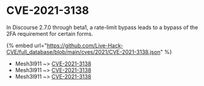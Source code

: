 # CVE-2021-3138

In Discourse 2.7.0 through beta1, a rate-limit bypass leads to a bypass of the 2FA requirement for certain forms.

{% embed url="https://github.com/Live-Hack-CVE/full_database/blob/main/cves/2021/CVE-2021-3138.json" %}


* Mesh3l911 ~> [CVE-2021-3138](https://www.alice-snow.ru/2021/database/cve-2021-3138/cve-2021-3138-mesh3l911)
* Mesh3l911 ~> [CVE-2021-3138](https://www.alice-snow.ru/2021/database/cve-2021-3138/cve-2021-3138-mesh3l911)
* Mesh3l911 ~> [CVE-2021-3138](https://www.alice-snow.ru/2021/database/cve-2021-3138/cve-2021-3138-mesh3l911)